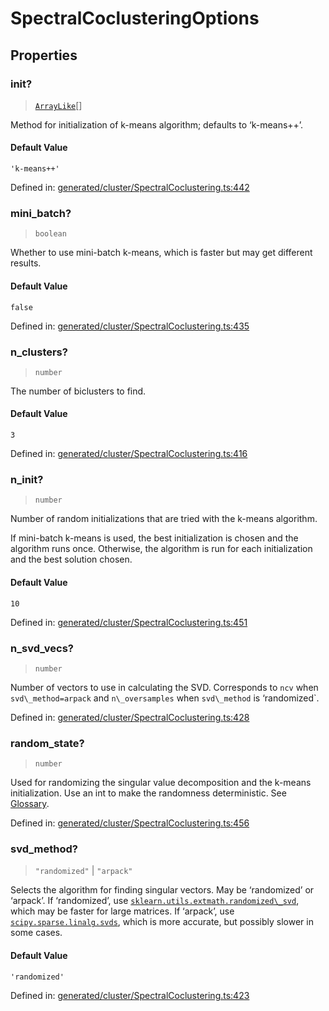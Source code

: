 # SpectralCoclusteringOptions

## Properties

### init?

> [`ArrayLike`](../types/ArrayLike.md)[]

Method for initialization of k-means algorithm; defaults to ‘k-means++’.

#### Default Value

`'k-means++'`

Defined in:  [generated/cluster/SpectralCoclustering.ts:442](https://github.com/transitive-bullshit/scikit-learn-ts/blob/122b3c0/packages/sklearn/src/generated/cluster/SpectralCoclustering.ts#L442)

### mini\_batch?

> `boolean`

Whether to use mini-batch k-means, which is faster but may get different results.

#### Default Value

`false`

Defined in:  [generated/cluster/SpectralCoclustering.ts:435](https://github.com/transitive-bullshit/scikit-learn-ts/blob/122b3c0/packages/sklearn/src/generated/cluster/SpectralCoclustering.ts#L435)

### n\_clusters?

> `number`

The number of biclusters to find.

#### Default Value

`3`

Defined in:  [generated/cluster/SpectralCoclustering.ts:416](https://github.com/transitive-bullshit/scikit-learn-ts/blob/122b3c0/packages/sklearn/src/generated/cluster/SpectralCoclustering.ts#L416)

### n\_init?

> `number`

Number of random initializations that are tried with the k-means algorithm.

If mini-batch k-means is used, the best initialization is chosen and the algorithm runs once. Otherwise, the algorithm is run for each initialization and the best solution chosen.

#### Default Value

`10`

Defined in:  [generated/cluster/SpectralCoclustering.ts:451](https://github.com/transitive-bullshit/scikit-learn-ts/blob/122b3c0/packages/sklearn/src/generated/cluster/SpectralCoclustering.ts#L451)

### n\_svd\_vecs?

> `number`

Number of vectors to use in calculating the SVD. Corresponds to `ncv` when `svd\_method=arpack` and `n\_oversamples` when `svd\_method` is ‘randomized`.

Defined in:  [generated/cluster/SpectralCoclustering.ts:428](https://github.com/transitive-bullshit/scikit-learn-ts/blob/122b3c0/packages/sklearn/src/generated/cluster/SpectralCoclustering.ts#L428)

### random\_state?

> `number`

Used for randomizing the singular value decomposition and the k-means initialization. Use an int to make the randomness deterministic. See [Glossary](../../glossary.html#term-random_state).

Defined in:  [generated/cluster/SpectralCoclustering.ts:456](https://github.com/transitive-bullshit/scikit-learn-ts/blob/122b3c0/packages/sklearn/src/generated/cluster/SpectralCoclustering.ts#L456)

### svd\_method?

> `"randomized"` \| `"arpack"`

Selects the algorithm for finding singular vectors. May be ‘randomized’ or ‘arpack’. If ‘randomized’, use [`sklearn.utils.extmath.randomized\_svd`](sklearn.utils.extmath.randomized_svd.html#sklearn.utils.extmath.randomized_svd "sklearn.utils.extmath.randomized_svd"), which may be faster for large matrices. If ‘arpack’, use [`scipy.sparse.linalg.svds`](https://docs.scipy.org/doc/scipy/reference/generated/scipy.sparse.linalg.svds.html#scipy.sparse.linalg.svds "(in SciPy v1.10.1)"), which is more accurate, but possibly slower in some cases.

#### Default Value

`'randomized'`

Defined in:  [generated/cluster/SpectralCoclustering.ts:423](https://github.com/transitive-bullshit/scikit-learn-ts/blob/122b3c0/packages/sklearn/src/generated/cluster/SpectralCoclustering.ts#L423)
